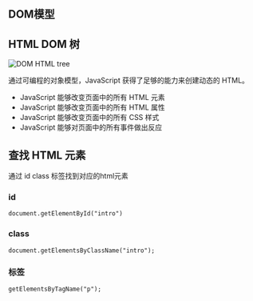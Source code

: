 ## DOM模型

## HTML DOM 树

![DOM HTML tree](https://www.runoob.com/images/pic_htmltree.gif)

通过可编程的对象模型，JavaScript 获得了足够的能力来创建动态的 HTML。

- JavaScript 能够改变页面中的所有 HTML 元素
- JavaScript 能够改变页面中的所有 HTML 属性
- JavaScript 能够改变页面中的所有 CSS 样式
- JavaScript 能够对页面中的所有事件做出反应

## 查找 HTML 元素

通过 id class 标签找到对应的html元素

### id

```
document.getElementById("intro")
```

### class

```
document.getElementsByClassName("intro");
```

### 标签

```
getElementsByTagName("p");
```

